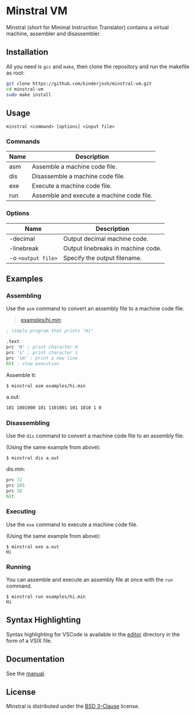 # Minstral VM

Minstral (short for Minimal Instruction Translator) contains a virtual machine, assembler and disassembler.

## Installation

All you need is ```gcc``` and ```make```, then clone the repository and run the makefile as root:

```bash
git clone https://github.com/kinderjosh/minstral-vm.git
cd minstral-vm
sudo make install
```

## Usage

```
minstral <command> [options] <input file>
```

### Commands

| Name | Description |
| --- | --- |
| asm | Assemble a machine code file. |
| dis | Disassemble a machine code file. |
| exe | Execute a machine code file. |
| run | Assemble and execute a machine code file. |

### Options

| Name | Description |
| --- | --- |
| -decimal | Output decimal machine code. |
| -linebreak | Output linebreaks in machine code. |
| -o ```<output file>``` | Specify the output filename. |

## Examples

### Assembling

Use the ```asm``` command to convert an assembly file to a machine code file.

> [examples/hi.min](./examples/hi.min):

```asm
; simple program that prints "Hi"

.text
prc 'H' ; print character H
prc 'i' ; print character i
prc '\n' ; print a new line
hlt ; stop execution
```

Assemble it:

```console
$ minstral asm examples/hi.min
```

a.out:

```asm
101 1001000 101 1101001 101 1010 1 0
```

### Disassembling

Use the ```dis``` command to convert a machine code file to an assembly file.

(Using the same example from above):

```console
$ minstral dis a.out
```

dis.min:

```asm
prc 72
prc 105
prc 10
hlt
```

### Executing

Use the ```exe``` command to execute a machine code file.

(Using the same example from above):

```console
$ minstral exe a.out
Hi
```

### Running

You can assemble and execute an assembly file at once with the ```run``` command.

```console
$ minstral run examples/hi.min
Hi
```

## Syntax Highlighting

Syntax highlighting for VSCode is available in the [editor](./editor/) directory in the form of a VSIX file.

## Documentation

See the [manual](https://github.com/kinderjosh/minstral-vm/wiki).

## License

Minstral is distributed under the [BSD 3-Clause](./LICENSE) license.
